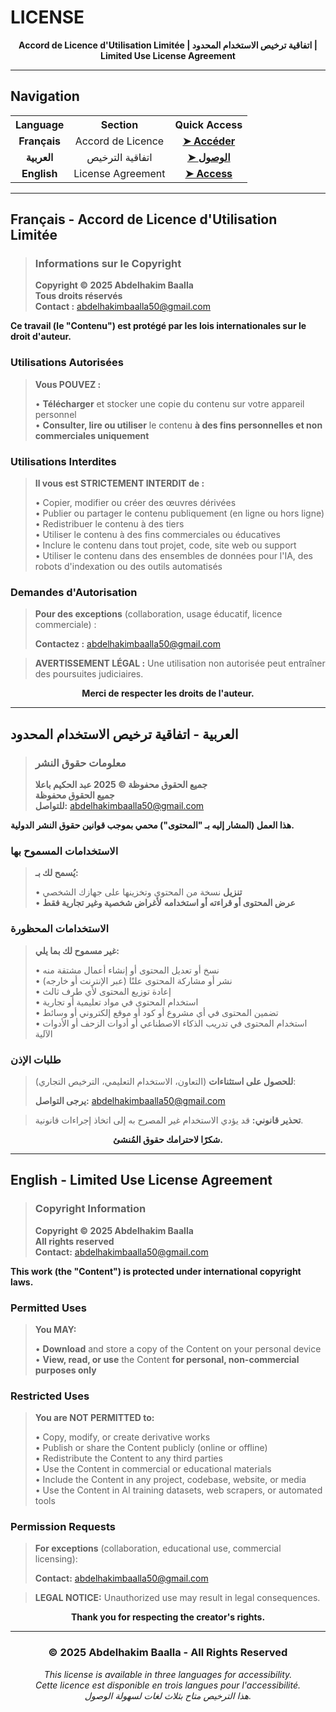 # **LICENSE**

<div align="center">

**Accord de Licence d'Utilisation Limitée | اتفاقية ترخيص الاستخدام المحدود | Limited Use License Agreement**

</div>

---

## **Navigation**

<table align="center" width="100%">
<tr>
<th>Language</th>
<th>Section</th>
<th>Quick Access</th>
</tr>
<tr>
<td align="center"><strong>Français</strong></td>
<td align="center">Accord de Licence</td>
<td align="center"><a href="#français---accord-de-licence-dutilisation-limitée"><strong>➤ Accéder</strong></a></td>
</tr>
<tr>
<td align="center"><strong>العربية</strong></td>
<td align="center">اتفاقية الترخيص</td>
<td align="center"><a href="#العربية---اتفاقية-ترخيص-الاستخدام-المحدود"><strong>➤ الوصول</strong></a></td>
</tr>
<tr>
<td align="center"><strong>English</strong><br></td>
<td align="center">License Agreement</td>
<td align="center"><a href="#english---limited-use-license-agreement"><strong>➤ Access</strong></a></td>
</tr>
</table>

---

## **Français - Accord de Licence d'Utilisation Limitée**

> ### **Informations sur le Copyright**
> 
> **Copyright © 2025 Abdelhakim Baalla**  
> **Tous droits réservés**  
> **Contact :** [abdelhakimbaalla50@gmail.com](mailto:abdelhakimbaalla50@gmail.com)

**Ce travail (le "Contenu") est protégé par les lois internationales sur le droit d'auteur.**

### **Utilisations Autorisées**

> **Vous POUVEZ :**
> 
> • **Télécharger** et stocker une copie du contenu sur votre appareil personnel  
> • **Consulter, lire ou utiliser** le contenu **à des fins personnelles et non commerciales uniquement**

### **Utilisations Interdites**

> **Il vous est STRICTEMENT INTERDIT de :**
> 
> • Copier, modifier ou créer des œuvres dérivées  
> • Publier ou partager le contenu publiquement (en ligne ou hors ligne)  
> • Redistribuer le contenu à des tiers  
> • Utiliser le contenu à des fins commerciales ou éducatives  
> • Inclure le contenu dans tout projet, code, site web ou support  
> • Utiliser le contenu dans des ensembles de données pour l'IA, des robots d'indexation ou des outils automatisés

### **Demandes d'Autorisation**

> **Pour des exceptions** (collaboration, usage éducatif, licence commerciale) :
> 
> **Contactez :** [abdelhakimbaalla50@gmail.com](mailto:abdelhakimbaalla50@gmail.com)

> **AVERTISSEMENT LÉGAL :** Une utilisation non autorisée peut entraîner des poursuites judiciaires.

<div align="center">

**Merci de respecter les droits de l'auteur.**

</div>

---

## **العربية - اتفاقية ترخيص الاستخدام المحدود**

> ### **معلومات حقوق النشر**
> 
> **جميع الحقوق محفوظة © 2025 عبد الحكيم باعلا**  
> **جميع الحقوق محفوظة**  
> **للتواصل:** [abdelhakimbaalla50@gmail.com](mailto:abdelhakimbaalla50@gmail.com)

**هذا العمل (المشار إليه بـ "المحتوى") محمي بموجب قوانين حقوق النشر الدولية.**

### **الاستخدامات المسموح بها**

> **يُسمح لك بـ:**
> 
> • **تنزيل** نسخة من المحتوى وتخزينها على جهازك الشخصي  
> • **عرض المحتوى أو قراءته أو استخدامه** **لأغراض شخصية وغير تجارية فقط**

### **الاستخدامات المحظورة**

> **غير مسموح لك بما يلي:**
> 
> • نسخ أو تعديل المحتوى أو إنشاء أعمال مشتقة منه  
> • نشر أو مشاركة المحتوى علنًا (عبر الإنترنت أو خارجه)  
> • إعادة توزيع المحتوى لأي طرف ثالث  
> • استخدام المحتوى في مواد تعليمية أو تجارية  
> • تضمين المحتوى في أي مشروع أو كود أو موقع إلكتروني أو وسائط  
> • استخدام المحتوى في تدريب الذكاء الاصطناعي أو أدوات الزحف أو الأدوات الآلية

### **طلبات الإذن**

> **للحصول على استثناءات** (التعاون، الاستخدام التعليمي، الترخيص التجاري):
> 
> **يرجى التواصل:** [abdelhakimbaalla50@gmail.com](mailto:abdelhakimbaalla50@gmail.com)

> **تحذير قانوني:** قد يؤدي الاستخدام غير المصرح به إلى اتخاذ إجراءات قانونية.

<div align="center">

**شكرًا لاحترامك حقوق المُنشئ.**

</div>

---

## **English - Limited Use License Agreement**

> ### **Copyright Information**
> 
> **Copyright © 2025 Abdelhakim Baalla**  
> **All rights reserved**  
> **Contact:** [abdelhakimbaalla50@gmail.com](mailto:abdelhakimbaalla50@gmail.com)

**This work (the "Content") is protected under international copyright laws.**

### **Permitted Uses**

> **You MAY:**
> 
> • **Download** and store a copy of the Content on your personal device  
> • **View, read, or use** the Content **for personal, non-commercial purposes only**

### **Restricted Uses**

> **You are NOT PERMITTED to:**
> 
> • Copy, modify, or create derivative works  
> • Publish or share the Content publicly (online or offline)  
> • Redistribute the Content to any third parties  
> • Use the Content in commercial or educational materials  
> • Include the Content in any project, codebase, website, or media  
> • Use the Content in AI training datasets, web scrapers, or automated tools

### **Permission Requests**

> **For exceptions** (collaboration, educational use, commercial licensing):
> 
> **Contact:** [abdelhakimbaalla50@gmail.com](mailto:abdelhakimbaalla50@gmail.com)

> **LEGAL NOTICE:** Unauthorized use may result in legal consequences.

<div align="center">

**Thank you for respecting the creator's rights.**

</div>

---

<div align="center">

### **© 2025 Abdelhakim Baalla - All Rights Reserved**

*This license is available in three languages for accessibility.*  
*Cette licence est disponible en trois langues pour l'accessibilité.*  
*هذا الترخيص متاح بثلاث لغات لسهولة الوصول.*

</div>
